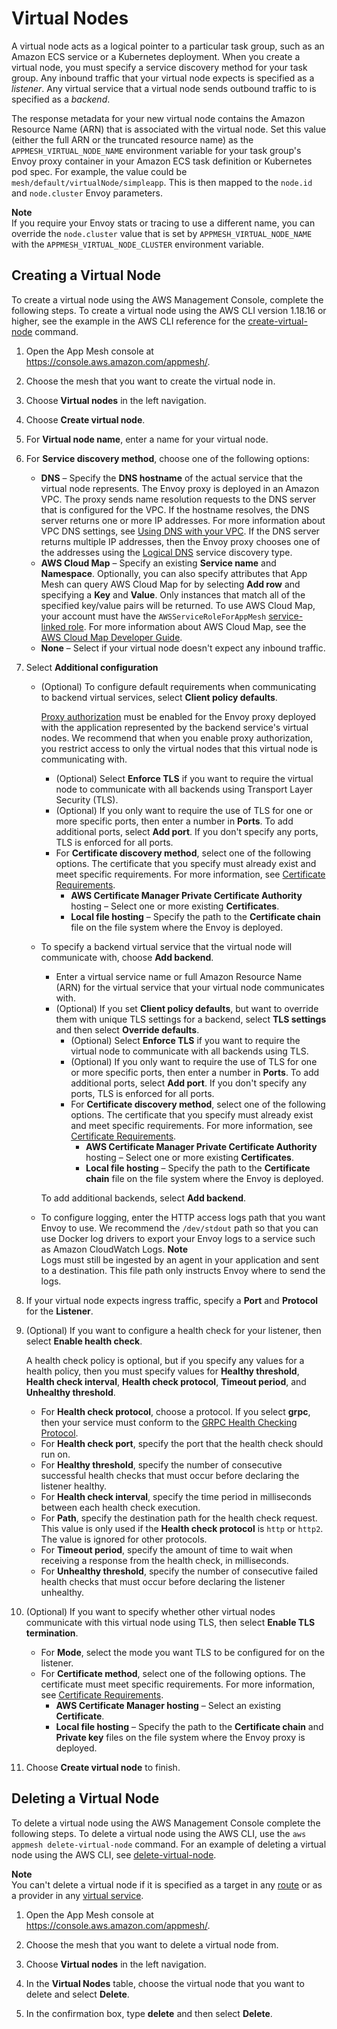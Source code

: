 # Virtual Nodes<a name="virtual_nodes"></a>

A virtual node acts as a logical pointer to a particular task group, such as an Amazon ECS service or a Kubernetes deployment\. When you create a virtual node, you must specify a service discovery method for your task group\. Any inbound traffic that your virtual node expects is specified as a *listener*\. Any virtual service that a virtual node sends outbound traffic to is specified as a *backend*\.

The response metadata for your new virtual node contains the Amazon Resource Name \(ARN\) that is associated with the virtual node\. Set this value \(either the full ARN or the truncated resource name\) as the `APPMESH_VIRTUAL_NODE_NAME` environment variable for your task group's Envoy proxy container in your Amazon ECS task definition or Kubernetes pod spec\. For example, the value could be `mesh/default/virtualNode/simpleapp`\. This is then mapped to the `node.id` and `node.cluster` Envoy parameters\.

**Note**  
If you require your Envoy stats or tracing to use a different name, you can override the `node.cluster` value that is set by `APPMESH_VIRTUAL_NODE_NAME` with the `APPMESH_VIRTUAL_NODE_CLUSTER` environment variable\.

## Creating a Virtual Node<a name="vn-create-virtual-node"></a>

To create a virtual node using the AWS Management Console, complete the following steps\. To create a virtual node using the AWS CLI version 1\.18\.16 or higher, see the example in the AWS CLI reference for the [create\-virtual\-node](https://docs.aws.amazon.com/cli/latest/reference/appmesh/create-virtual-node.html) command\.

1. Open the App Mesh console at [https://console\.aws\.amazon\.com/appmesh/](https://console.aws.amazon.com/appmesh/)\.

1. Choose the mesh that you want to create the virtual node in\. 

1. Choose **Virtual nodes** in the left navigation\.

1. Choose **Create virtual node**\.

1. For **Virtual node name**, enter a name for your virtual node\.

1. For **Service discovery method**, choose one of the following options:
   + **DNS** – Specify the **DNS hostname** of the actual service that the virtual node represents\. The Envoy proxy is deployed in an Amazon VPC\. The proxy sends name resolution requests to the DNS server that is configured for the VPC\. If the hostname resolves, the DNS server returns one or more IP addresses\. For more information about VPC DNS settings, see [Using DNS with your VPC](https://docs.aws.amazon.com/vpc/latest/userguide/vpc-dns.html)\. If the DNS server returns multiple IP addresses, then the Envoy proxy chooses one of the addresses using the [Logical DNS](https://www.envoyproxy.io/docs/envoy/latest/intro/arch_overview/upstream/service_discovery#arch-overview-service-discovery-types-logical-dns) service discovery type\.
   + **AWS Cloud Map** – Specify an existing **Service name** and **Namespace**\. Optionally, you can also specify attributes that App Mesh can query AWS Cloud Map for by selecting **Add row** and specifying a **Key** and **Value**\. Only instances that match all of the specified key/value pairs will be returned\. To use AWS Cloud Map, your account must have the `AWSServiceRoleForAppMesh` [service\-linked role](using-service-linked-roles.md)\. For more information about AWS Cloud Map, see the [AWS Cloud Map Developer Guide](https://docs.aws.amazon.com/cloud-map/latest/dg/)\.
   + **None** – Select if your virtual node doesn't expect any inbound traffic\.

1. Select **Additional configuration**
   + \(Optional\) To configure default requirements when communicating to backend virtual services, select **Client policy defaults**\.

     [Proxy authorization](proxy-authorization.md) must be enabled for the Envoy proxy deployed with the application represented by the backend service's virtual nodes\. We recommend that when you enable proxy authorization, you restrict access to only the virtual nodes that this virtual node is communicating with\.
     + \(Optional\) Select **Enforce TLS** if you want to require the virtual node to communicate with all backends using Transport Layer Security \(TLS\)\.
     + \(Optional\) If you only want to require the use of TLS for one or more specific ports, then enter a number in **Ports**\. To add additional ports, select **Add port**\. If you don't specify any ports, TLS is enforced for all ports\.
     + For **Certificate discovery method**, select one of the following options\. The certificate that you specify must already exist and meet specific requirements\. For more information, see [Certificate Requirements](virtual-node-tls.md#virtual-node-tls-prerequisites)\.
       + **AWS Certificate Manager Private Certificate Authority** hosting – Select one or more existing **Certificates**\.
       + **Local file hosting** – Specify the path to the **Certificate chain** file on the file system where the Envoy is deployed\.
   + To specify a backend virtual service that the virtual node will communicate with, choose **Add backend**\.
     + Enter a virtual service name or full Amazon Resource Name \(ARN\) for the virtual service that your virtual node communicates with\.
     + \(Optional\) If you set **Client policy defaults**, but want to override them with unique TLS settings for a backend, select **TLS settings** and then select **Override defaults**\.
       + \(Optional\) Select **Enforce TLS** if you want to require the virtual node to communicate with all backends using TLS\.
       + \(Optional\) If you only want to require the use of TLS for one or more specific ports, then enter a number in **Ports**\. To add additional ports, select **Add port**\. If you don't specify any ports, TLS is enforced for all ports\.
       + For **Certificate discovery method**, select one of the following options\. The certificate that you specify must already exist and meet specific requirements\. For more information, see [Certificate Requirements](virtual-node-tls.md#virtual-node-tls-prerequisites)\.
         + **AWS Certificate Manager Private Certificate Authority** hosting – Select one or more existing **Certificates**\.
         + **Local file hosting** – Specify the path to the **Certificate chain** file on the file system where the Envoy is deployed\.

     To add additional backends, select **Add backend**\.
   + To configure logging, enter the HTTP access logs path that you want Envoy to use\. We recommend the `/dev/stdout` path so that you can use Docker log drivers to export your Envoy logs to a service such as Amazon CloudWatch Logs\.
**Note**  
Logs must still be ingested by an agent in your application and sent to a destination\. This file path only instructs Envoy where to send the logs\. 

1. If your virtual node expects ingress traffic, specify a **Port** and **Protocol** for the **Listener**\.

1. \(Optional\) If you want to configure a health check for your listener, then select **Enable health check**\.

   A health check policy is optional, but if you specify any values for a health policy, then you must specify values for **Healthy threshold**, **Health check interval**, **Health check protocol**, **Timeout period**, and **Unhealthy threshold**\.
   + For **Health check protocol**, choose a protocol\. If you select **grpc**, then your service must conform to the [GRPC Health Checking Protocol](https://github.com/grpc/grpc/blob/master/doc/health-checking.md)\.
   + For **Health check port**, specify the port that the health check should run on\.
   + For **Healthy threshold**, specify the number of consecutive successful health checks that must occur before declaring the listener healthy\.
   + For **Health check interval**, specify the time period in milliseconds between each health check execution\.
   + For **Path**, specify the destination path for the health check request\. This value is only used if the **Health check protocol** is `http` or `http2`\. The value is ignored for other protocols\.
   + For **Timeout period**, specify the amount of time to wait when receiving a response from the health check, in milliseconds\.
   + For **Unhealthy threshold**, specify the number of consecutive failed health checks that must occur before declaring the listener unhealthy\.

1. \(Optional\) If you want to specify whether other virtual nodes communicate with this virtual node using TLS, then select **Enable TLS termination**\.
   + For **Mode**, select the mode you want TLS to be configured for on the listener\.
   + For **Certificate method**, select one of the following options\. The certificate must meet specific requirements\. For more information, see [Certificate Requirements](virtual-node-tls.md#virtual-node-tls-prerequisites)\.
     + **AWS Certificate Manager hosting** – Select an existing **Certificate**\.
     + **Local file hosting** – Specify the path to the **Certificate chain** and **Private key** files on the file system where the Envoy proxy is deployed\.

1. Choose **Create virtual node** to finish\.

## Deleting a Virtual Node<a name="delete-virtual-node"></a>

To delete a virtual node using the AWS Management Console complete the following steps\. To delete a virtual node using the AWS CLI, use the `aws appmesh delete-virtual-node` command\. For an example of deleting a virtual node using the AWS CLI, see [delete\-virtual\-node](https://docs.aws.amazon.com/cli/latest/reference/appmesh/delete-virtual-node.html)\.

**Note**  
You can't delete a virtual node if it is specified as a target in any [route](routes.md) or as a provider in any [virtual service](virtual_services.md)\.

1. Open the App Mesh console at [https://console\.aws\.amazon\.com/appmesh/](https://console.aws.amazon.com/appmesh/)\.

1. Choose the mesh that you want to delete a virtual node from\. 

1. Choose **Virtual nodes** in the left navigation\.

1. In the **Virtual Nodes** table, choose the virtual node that you want to delete and select **Delete**\. 

1. In the confirmation box, type **delete** and then select **Delete**\.